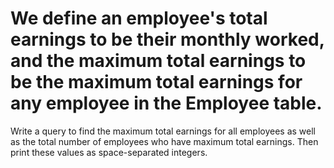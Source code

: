 # We define an employee's total earnings to be their monthly  worked, and the maximum total earnings to be the maximum total earnings for any employee in the Employee table.
Write a query to find the maximum total earnings for all employees as well as the total number of employees who have maximum total earnings.
Then print these values as  space-separated integers.
